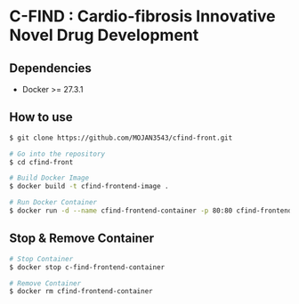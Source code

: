 # C-FIND : Cardio-fibrosis Innovative Novel Drug Development
## Dependencies
* Docker >= 27.3.1
## How to use
```bash
$ git clone https://github.com/MOJAN3543/cfind-front.git

# Go into the repository
$ cd cfind-front

# Build Docker Image
$ docker build -t cfind-frontend-image .

# Run Docker Container
$ docker run -d --name cfind-frontend-container -p 80:80 cfind-frontend-image
```
## Stop & Remove Container
```bash
# Stop Container
$ docker stop c-find-frontend-container

# Remove Container
$ docker rm cfind-frontend-container
```